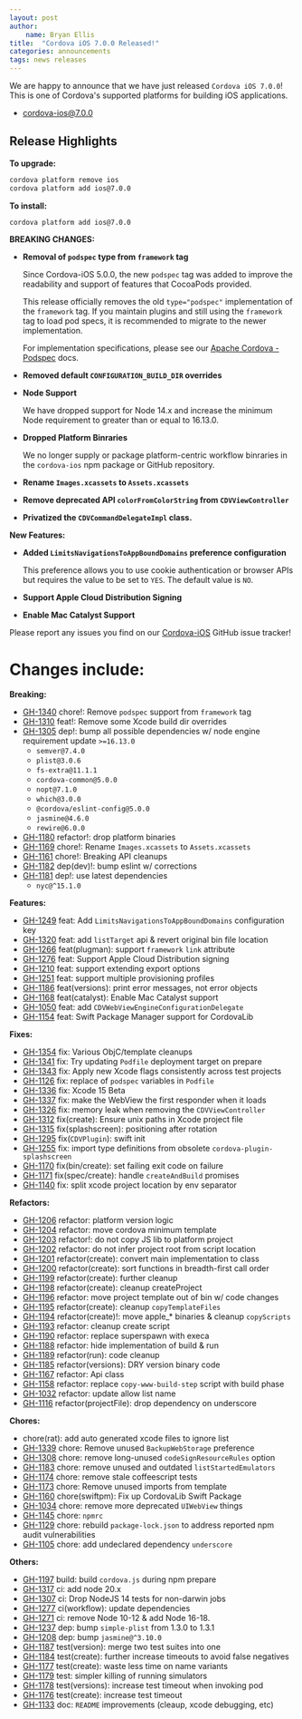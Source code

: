 ```yaml
---
layout: post
author:
    name: Bryan Ellis
title:  "Cordova iOS 7.0.0 Released!"
categories: announcements
tags: news releases
---
```


We are happy to announce that we have just released `Cordova iOS 7.0.0`! This is one of Cordova's supported platforms for building iOS applications.

* [cordova-ios@7.0.0](https://www.npmjs.com/package/cordova-ios)

## Release Highlights

**To upgrade:**

```bash
cordova platform remove ios
cordova platform add ios@7.0.0
```

**To install:**

```bash
cordova platform add ios@7.0.0
```

**BREAKING CHANGES:**

* **Removal of `podspec` type from `framework` tag**

    Since Cordova-iOS 5.0.0, the new `podspec` tag was added to improve the readability and support of features that CocoaPods provided.

    This release officially removes the old `type="podspec"` implementation of the `framework` tag. If you maintain plugins and still using the `framework` tag to load pod specs, it is recommended to migrate to the newer implementation.

    For implementation specifications, please see our [Apache Cordova - Podspec](https://cordova.apache.org/docs/en/dev/plugin_ref/spec.html#podspec-) docs.

* **Removed default `CONFIGURATION_BUILD_DIR` overrides**

* **Node Support**

    We have dropped support for Node 14.x and increase the minimum Node requirement to greater than or equal to 16.13.0.

* **Dropped Platform Binraries**

    We no longer supply or package platform-centric workflow binraries in the `cordova-ios` npm package or GitHub repository.

* **Rename `Images.xcassets` to `Assets.xcassets`**

* **Remove deprecated API `colorFromColorString` from `CDVViewController`**
* **Privatized the `CDVCommandDelegateImpl` class.**

**New Features:**

* **Added `LimitsNavigationsToAppBoundDomains` preference configuration**

    This preference allows you to use cookie authentication or browser APIs but requires the value to be set to `YES`. The default value is `NO`.

* **Support Apple Cloud Distribution Signing**

* **Enable Mac Catalyst Support**

Please report any issues you find on our [Cordova-iOS](https://github.com/apache/cordova-ios/issues) GitHub issue tracker!

<!--more-->
# Changes include:

**Breaking:**

* [GH-1340](https://github.com/apache/cordova-ios/pull/1340) chore!: Remove `podspec` support from `framework` tag
* [GH-1310](https://github.com/apache/cordova-ios/pull/1310) feat!: Remove some Xcode build dir overrides
* [GH-1305](https://github.com/apache/cordova-ios/pull/1305) dep!: bump all possible dependencies w/ node engine requirement update `>=16.13.0`
  * `semver@7.4.0`
  * `plist@3.0.6`
  * `fs-extra@11.1.1`
  * `cordova-common@5.0.0`
  * `nopt@7.1.0`
  * `which@3.0.0`
  * `@cordova/eslint-config@5.0.0`
  * `jasmine@4.6.0`
  * `rewire@6.0.0`
* [GH-1180](https://github.com/apache/cordova-ios/pull/1180) refactor!: drop platform binaries
* [GH-1169](https://github.com/apache/cordova-ios/pull/1169) chore!: Rename `Images.xcassets` to `Assets.xcassets`
* [GH-1161](https://github.com/apache/cordova-ios/pull/1161) chore!: Breaking API cleanups
* [GH-1182](https://github.com/apache/cordova-ios/pull/1182) dep(dev)!: bump eslint w/ corrections
* [GH-1181](https://github.com/apache/cordova-ios/pull/1181) dep!: use latest dependencies
  * `nyc@^15.1.0`

**Features:**

* [GH-1249](https://github.com/apache/cordova-ios/pull/1249) feat: Add `LimitsNavigationsToAppBoundDomains` configuration key
* [GH-1320](https://github.com/apache/cordova-ios/pull/1320) feat: add `listTarget` api & revert original bin file location
* [GH-1266](https://github.com/apache/cordova-ios/pull/1266) feat(plugman): support `framework` `link` attribute
* [GH-1276](https://github.com/apache/cordova-ios/pull/1276) feat: Support Apple Cloud Distribution signing
* [GH-1210](https://github.com/apache/cordova-ios/pull/1210) feat: support extending export options
* [GH-1251](https://github.com/apache/cordova-ios/pull/1251) feat: support multiple provisioning profiles
* [GH-1186](https://github.com/apache/cordova-ios/pull/1186) feat(versions): print error messages, not error objects
* [GH-1168](https://github.com/apache/cordova-ios/pull/1168) feat(catalyst): Enable Mac Catalyst support
* [GH-1050](https://github.com/apache/cordova-ios/pull/1050) feat: add `CDVWebViewEngineConfigurationDelegate`
* [GH-1154](https://github.com/apache/cordova-ios/pull/1154) feat: Swift Package Manager support for CordovaLib

**Fixes:**

* [GH-1354](https://github.com/apache/cordova-ios/pull/1354) fix: Various ObjC/template cleanups
* [GH-1341](https://github.com/apache/cordova-ios/pull/1341) fix: Try updating `Podfile` deployment target on prepare
* [GH-1343](https://github.com/apache/cordova-ios/pull/1343) fix: Apply new Xcode flags consistently across test projects
* [GH-1126](https://github.com/apache/cordova-ios/pull/1126) fix: replace of `podspec` variables in `Podfile`
* [GH-1336](https://github.com/apache/cordova-ios/pull/1336) fix: Xcode 15 Beta
* [GH-1337](https://github.com/apache/cordova-ios/pull/1337) fix: make the WebView the first responder when it loads
* [GH-1326](https://github.com/apache/cordova-ios/pull/1326) fix: memory leak when removing the `CDVViewController`
* [GH-1312](https://github.com/apache/cordova-ios/pull/1312) fix(create): Ensure unix paths in Xcode project file
* [GH-1315](https://github.com/apache/cordova-ios/pull/1315) fix(splashscreen): positioning after rotation
* [GH-1295](https://github.com/apache/cordova-ios/pull/1295) fix(`CDVPlugin`): swift init
* [GH-1255](https://github.com/apache/cordova-ios/pull/1255) fix: import type definitions from obsolete `cordova-plugin-splashscreen`
* [GH-1170](https://github.com/apache/cordova-ios/pull/1170) fix(bin/create): set failing exit code on failure
* [GH-1171](https://github.com/apache/cordova-ios/pull/1171) fix(spec/create): handle `createAndBuild` promises
* [GH-1140](https://github.com/apache/cordova-ios/pull/1140) fix: split xcode project location by env separator

**Refactors:**

* [GH-1206](https://github.com/apache/cordova-ios/pull/1206) refactor: platform version logic
* [GH-1204](https://github.com/apache/cordova-ios/pull/1204) refactor: move cordova minimum template
* [GH-1203](https://github.com/apache/cordova-ios/pull/1203) refactor!: do not copy JS lib to platform project
* [GH-1202](https://github.com/apache/cordova-ios/pull/1202) refactor: do not infer project root from script location
* [GH-1201](https://github.com/apache/cordova-ios/pull/1201) refactor(create): convert main implementation to class
* [GH-1200](https://github.com/apache/cordova-ios/pull/1200) refactor(create): sort functions in breadth-first call order
* [GH-1199](https://github.com/apache/cordova-ios/pull/1199) refactor(create): further cleanup
* [GH-1198](https://github.com/apache/cordova-ios/pull/1198) refactor(create): cleanup createProject
* [GH-1196](https://github.com/apache/cordova-ios/pull/1196) refactor: move project template out of bin w/ code changes
* [GH-1195](https://github.com/apache/cordova-ios/pull/1195) refactor(create): cleanup `copyTemplateFiles`
* [GH-1194](https://github.com/apache/cordova-ios/pull/1194) refactor(create)!: move apple_* binaries & cleanup `copyScripts`
* [GH-1193](https://github.com/apache/cordova-ios/pull/1193) refactor: cleanup create script
* [GH-1190](https://github.com/apache/cordova-ios/pull/1190) refactor: replace superspawn with execa
* [GH-1188](https://github.com/apache/cordova-ios/pull/1188) refactor: hide implementation of build & run
* [GH-1189](https://github.com/apache/cordova-ios/pull/1189) refactor(run): code cleanup
* [GH-1185](https://github.com/apache/cordova-ios/pull/1185) refactor(versions): DRY version binary code
* [GH-1167](https://github.com/apache/cordova-ios/pull/1167) refactor: Api class
* [GH-1158](https://github.com/apache/cordova-ios/pull/1158) refactor: replace `copy-www-build-step` script with build phase
* [GH-1032](https://github.com/apache/cordova-ios/pull/1032) refactor: update allow list name
* [GH-1116](https://github.com/apache/cordova-ios/pull/1116) refactor(projectFile): drop dependency on underscore

**Chores:**

* chore(rat): add auto generated xcode files to ignore list
* [GH-1339](https://github.com/apache/cordova-ios/pull/1339) chore: Remove unused `BackupWebStorage` preference
* [GH-1308](https://github.com/apache/cordova-ios/pull/1308) chore: remove long-unused `codeSignResourceRules` option
* [GH-1183](https://github.com/apache/cordova-ios/pull/1183) chore: remove unused and outdated `listStartedEmulators`
* [GH-1174](https://github.com/apache/cordova-ios/pull/1174) chore: remove stale coffeescript tests
* [GH-1173](https://github.com/apache/cordova-ios/pull/1173) chore: Remove unused imports from template
* [GH-1160](https://github.com/apache/cordova-ios/pull/1160) chore(swiftpm): Fix up CordovaLib Swift Package
* [GH-1034](https://github.com/apache/cordova-ios/pull/1034) chore: remove more deprecated `UIWebView` things
* [GH-1145](https://github.com/apache/cordova-ios/pull/1145) chore: `npmrc`
* [GH-1129](https://github.com/apache/cordova-ios/pull/1129) chore: rebuild `package-lock.json` to address reported npm audit vulnerabilities
* [GH-1105](https://github.com/apache/cordova-ios/pull/1105) chore: add undeclared dependency `underscore`

**Others:**

* [GH-1197](https://github.com/apache/cordova-ios/pull/1197) build: build `cordova.js` during npm prepare
* [GH-1317](https://github.com/apache/cordova-ios/pull/1317) ci: add node 20.x
* [GH-1307](https://github.com/apache/cordova-ios/pull/1307) ci: Drop NodeJS 14 tests for non-darwin jobs
* [GH-1277](https://github.com/apache/cordova-ios/pull/1277) ci(workflow): update dependencies
* [GH-1271](https://github.com/apache/cordova-ios/pull/1271) ci: remove Node 10-12 & add Node 16-18.
* [GH-1237](https://github.com/apache/cordova-ios/pull/1237) dep: bump `simple-plist` from 1.3.0 to 1.3.1
* [GH-1208](https://github.com/apache/cordova-ios/pull/1208) dep: bump `jasmine@^3.10.0`
* [GH-1187](https://github.com/apache/cordova-ios/pull/1187) test(version): merge two test suites into one
* [GH-1184](https://github.com/apache/cordova-ios/pull/1184) test(create): further increase timeouts to avoid false negatives
* [GH-1177](https://github.com/apache/cordova-ios/pull/1177) test(create): waste less time on name variants
* [GH-1179](https://github.com/apache/cordova-ios/pull/1179) test: simpler killing of running simulators
* [GH-1178](https://github.com/apache/cordova-ios/pull/1178) test(versions): increase test timeout when invoking pod
* [GH-1176](https://github.com/apache/cordova-ios/pull/1176) test(create): increase test timeout
* [GH-1133](https://github.com/apache/cordova-ios/pull/1133) doc: `README` improvements (cleaup, xcode debugging, etc)

